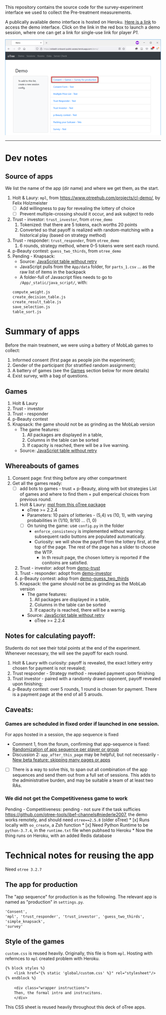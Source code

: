 This repository contains the source code for the survey-experiment interface we
used to collect the Pre-treatment measurements.

A publically available demo interface is hosted on Heroku. [Here is a
link](https://wikiedit-onboard-public-access.herokuapp.com/demo/) to access the
demo interface. Click on the link in the red box to launch a demo session, where
one can get a link for single-use link for player *P1*.

![Launch demo](img/LaunchDemo.png)


----

# Dev notes
## Source of apps
We list the name of the app (dir name) and where we get them, as the start.
1. Holt & Laury: `mpl`, from <https://www.otreehub.com/projects/cl-demo/>, by
   Felix Holzmeister 
    * [ ] Add willingness to pay for revealing the lottery of choice
    * [ ] Prevent multiple-crossing should it occur, and ask subject to redo
2. Trust - investor: `trust_investor`, from `otree_demo`
    1. Tokenized: that there are 5 tokens, each worths 20 points
    2. Converted so that payoff is realized with random-matching with a
       historical play (based on strategy method)
3. Trust - responder: `trust_responder`, from `otree_demo`  
    1. 6 rounds, strategy method, where 0-5 tokens were sent each round.
4. p-Beauty contest: `guess_two_thirds`, from `otree_demo`
5. Pending - Knapsack: 
    * Source: [JavaScript table without retry](https://www.otreehub.com/projects/pack-your-backpack/)
    * JavaScript pulls from the `App/data` folder, for `parts_1.csv` ... as the
      raw list of items in the backpack
    * A folder-full of Javascript files needs to go to
      `/App/_static/java_script/`, with:
    ```
    compute_weight.js
    create_decision_table.js
    create_result_table.js
    save_selection.js
    table_sort.js
    ```


# Summary of apps
Before the main treatment, we were using a battery of MobLab games to collect:
1. Informed consent (first page as people join the experiment);
2. Gender of the participant (for stratified random assignment);
3. A battery of games (see the [Games](#Games) section below for more details)
4. Exist survey, with a bag of questions.

## Games
1. Holt & Laury
2. Trust - investor
3. Trust - responder
4. p-Beauty contest
5. Knapsack: the game should not be as grinding as the MobLab version
    * The game features:
        1. All packages are displayed in a table,
        2. Columns in the table can be sorted
        3. If capacity is reached, there will be a live warning.
    * Source: [JavaScript table without retry](https://www.otreehub.com/projects/pack-your-backpack/)


## Whereabouts of games
1. Consent page: first thing before any other compartment
2. Get all the games ready: 
    * [ ] add bots to games - trust + p-Beauty, along with bot strategies
    List of games and where to find them + pull emperical choices from previous round.
    1. Holt & Laury: [mpl from this oTree package](https://www.otreehub.com/projects/cl-demo/)
        * oTree >= 2.2.4
        * Parameters: 10 pairs of lotteries - (5,4) vs (10, 1), with varying
          probabilities in (1/10, 9/10) ... (1, 0)
        * [ ] On tuning the game: use `config.py` in the folder
            * `enforce_consistency` is implemented without warning: subsequent
              radio buttons are populated automatically.
            * Curiosity: we will show the payoff from the lottery first, at the
              top of the page. The rest of the page has a slider to choose the
              WTP.
                * In th result page, the chosen lottery is reported if the
                  conitoins are satisfied.
        
    2. Trust - investor: adopt from [demo-trust](https://github.com/oTree-org/otree)
    3. Trust - responder: adopt from [demo-investor](https://github.com/oTree-org/otree)
    4. p-Beauty contest: adop from [demo-guess_two_thirds](https://github.com/oTree-org/otree)
    5. Knapsack: the game should not be as grinding as the MobLab version
        * The game features:
            1. All packages are displayed in a table,
            2. Columns in the table can be sorted
            3. If capacity is reached, there will be a warnig.
        * Source: [JavaScript table without retry](https://www.otreehub.com/projects/pack-your-backpack/)
            * oTree >= 2.2.4

## Notes for calculating payoff:
Students do not see their total points at the end of the experiment. Whenever
necessary, the will see the payoff for each round.
1. Holt & Laury with curiosity: payoff is revealed, the exact lottery entry
   chosen for payment is not revealed;
2. Trust responder - Strategy method - revealed payment upon finishing
3. Trust investor - paired with a randomly drawn opponent, payoff revealed upon
   finishing;
4. p-Beauty contest: over 5 rounds, 1 round is chosen for payment. There is a
   payment page at the end of all 5 arouds.

## Caveats:
### Games are scheduled in fixed order if launched in one session.
For apps hosted in a session, the app sequence is fixed
* Comment 1, from the forum, confirming that app-sequence is fixed: [Randomization of app sequence per player or group](https://groups.google.com/g/otree/c/JHP91_ZpGos/m/tj1UhOSGAAAJ)
* Discussion 2: `app_after_this_page` may be helpful, but not necessarily - [New
  beta feature: skipping many pages or apps](https://groups.google.com/g/otree/c/T6DsbOv712Q/m/Qq_Tv8ZBAgAJ)

* [ ] There is a way to solve this, to span out all combination of the app
      sequences and send them out from a full set of sessions. This adds to
      the administrative burden, and may be suitable a team of at least two RAs.

### We did not get the Competitiveness game to work

Pending - Competitiveness: pending - not sure if the task sufficies
   <https://github.com/otree-tools/jbef-channels#niederle2007>, the demo works
   remotely, and should need `otree==2.5.8` (older oTree)
    * [x] Runs locally with `oo_create`, a Zsh function
    * [x] Need Python Runtime to be `python-3.7.4`, in the `runtime.txt` file when
      pubhsed to Heroku
    * Now the thing runs on Heroku, with an added Redis database

# Technical notes for reusing the app
Need `otree 3.2.7`


## The app for production
The "app sequence" for production is as the following. The relevant app is named
as "production" in `settings.py`.

```
'Consent', 
'mpl', 'trust_responder', 'trust_investor', 'guess_two_thirds', 'simple_knapsack', 
'survey'
```

## Style of the games
`custom.css` is reused heavily. Originally, this file is from `mpl`. Hosting
with refernces to `mpl` created problem with Heroku.
```
{% block styles %}
    <link href="{% static 'global/custom.css' %}" rel="stylesheet"/>
{% endblock %}

    <div class="wrapper instructions">
    Then, the formal intro and instrucitons.
    </div>
```
This CSS sheet is reused heavily throughout this deck of oTree apps.


